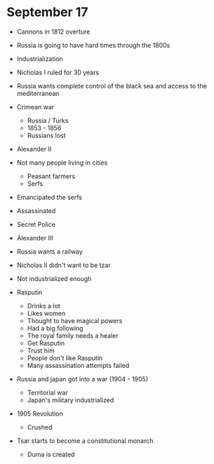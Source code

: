 # September 17

- Cannons in 1812 overture
- Russia is going to have hard times through the 1800s
- Industrialization
- Nicholas I ruled for 30 years
- Russia wants complete control of the black sea and access to the mediterranean
- Crimean war

  - Russia / Turks
  - 1853 - 1856
  - Russians lost

- Alexander II

- Not many people living in cities

  - Peasant farmers
  - Serfs

- Emancipated the serfs

- Assassinated
- Secret Police
- Alexander III
- Russia wants a railway
- Nicholas II didn't want to be tzar
- Not industrialized enough
- Rasputin

  - Drinks a lot
  - Likes women
  - Thought to have magical powers
  - Had a big following
  - The royal family needs a healer
  - Get Rasputin
  - Trust him
  - People don't like Rasputin
  - Many assassination attempts failed

- Russia and japan got into a war (1904 - 1905)

  - Territorial war
  - Japan's military industrialized

- 1905 Revolution

  - Crushed

- Tsar starts to become a constitutional monarch

  - Duma is created
